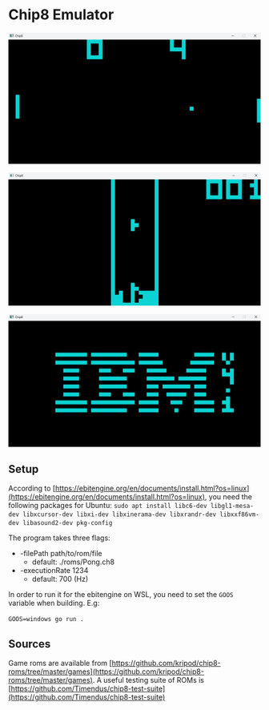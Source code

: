 # Chip8 Emulator

![Pong](<pong.png>)

![Tetris](<tetris.png>)

![IBM Logo](<ibm_logo.png>)

## Setup

According to [https://ebitengine.org/en/documents/install.html?os=linux](https://ebitengine.org/en/documents/install.html?os=linux), you need the following packages for Ubuntu:
`sudo apt install libc6-dev libgl1-mesa-dev libxcursor-dev libxi-dev libxinerama-dev libxrandr-dev libxxf86vm-dev libasound2-dev pkg-config`

The program takes three flags:

- -filePath path/to/rom/file
  - default: ./roms/Pong.ch8
- -executionRate 1234
  - default: 700 (Hz)

In order to run it for the ebitengine on WSL, you need to set the `GOOS` variable when building. E.g:

`GOOS=windows go run .`

## Sources

Game roms are available from [https://github.com/kripod/chip8-roms/tree/master/games](https://github.com/kripod/chip8-roms/tree/master/games).
A useful testing suite of ROMs is [https://github.com/Timendus/chip8-test-suite](https://github.com/Timendus/chip8-test-suite)
